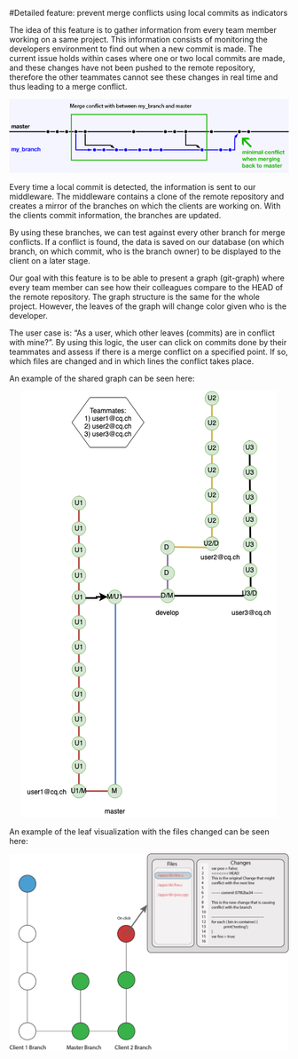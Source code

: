 #Detailed feature: prevent merge conflicts using local commits as indicators


The idea of this feature is to gather information from every team member working on a same project. This information consists of monitoring the developers environment to find out when a new commit is made. The current issue holds within cases where one or two local commits are made, and these changes have not been pushed to the remote repository, therefore the other teammates cannot see these changes in real time and thus leading to a merge conflict. 

<div style="text-align:center"><img src="images/conflict.png" /></div>

Every time a local commit is detected, the information is sent to our middleware. The middleware contains a clone of the remote repository and creates a mirror of the branches on which the clients are working on. With the clients commit information, the branches are updated. 

By using these branches, we can test against every other branch for merge conflicts. If a conflict is found, the data is saved on our database (on which branch, on which commit, who is the branch owner) to be displayed to the client on a later stage. 

Our goal with this feature is to be able to present a graph (git-graph) where every team member can see how their colleagues compare to the HEAD of the remote repository. The graph structure is the same for the whole project. However, the leaves of the graph will change color given who is the developer.

The user case is: “As a user, which other leaves (commits) are in conflict with mine?”. By using this logic, the user can click on commits done by their teammates and assess if there is a merge conflict on a specified point. If so, which files are changed and in which lines the conflict takes place. 

An example of the shared graph can be seen here:


<div style="text-align:center"><img src="images/graphMaster.png" /></div>

An example of the leaf visualization with the files changed can be seen here:


<div style="text-align:center"><img src="images/diffDialog.png" /></div>
